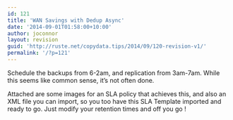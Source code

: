 ```yaml
---
id: 121
title: 'WAN Savings with Dedup Async'
date: '2014-09-01T01:58:00+10:00'
author: joconnor
layout: revision
guid: 'http://ruste.net/copydata.tips/2014/09/120-revision-v1/'
permalink: '/?p=121'
---
```


Schedule the backups from 6-2am, and replication from 3am-7am. While this seems like common sense, it’s not often done.

Attached are some images for an SLA policy that achieves this, and also an XML file you can import, so you too have this SLA Template imported and ready to go. Just modify your retention times and off you go !